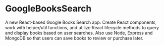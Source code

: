 # GoogleBooksSearch
A new React-based Google Books Search app. Create React components, work with helper/util functions, and utilize React lifecycle methods to query and display books based on user searches. Also use Node, Express and MongoDB so that users can save books to review or purchase later.
